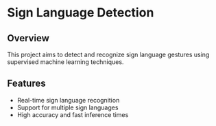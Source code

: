 # Sign Language Detection

## Overview
This project aims to detect and recognize sign language gestures using supervised machine learning techniques.

## Features
- Real-time sign language recognition
- Support for multiple sign languages
- High accuracy and fast inference times

